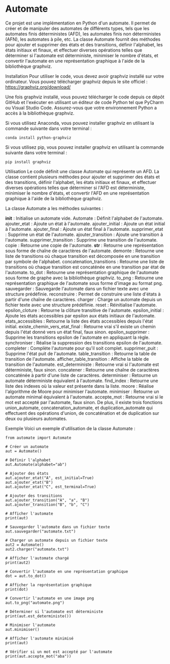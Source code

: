 # Automate
Ce projet est une implémentation en Python d'un automate. Il permet de créer et de manipuler des automates de différents types, tels que les automates finis déterministes (AFD), les automates finis non déterministes (AFN), les automates à pile, etc. La classe Automate fournit des méthodes pour ajouter et supprimer des états et des transitions, définir l'alphabet, les états initiaux et finaux, et effectuer diverses opérations telles que déterminer si l'automate est déterministe, minimiser le nombre d'états, et convertir l'automate en une représentation graphique à l'aide de la bibliothèque graphviz.

Installation
Pour utiliser le code, vous devez avoir graphviz installé sur votre ordinateur. Vous pouvez télécharger graphviz depuis le site officiel : https://graphviz.org/download/

Une fois graphviz installé, vous pouvez télécharger le code depuis ce dépôt GitHub et l'exécuter en utilisant un éditeur de code Python tel que PyCharm ou Visual Studio Code. Assurez-vous que votre environnement Python a accès à la bibliothèque graphviz.

Si vous utilisez Anaconda, vous pouvez installer graphviz en utilisant la commande suivante dans votre terminal :

```
conda install python-graphviz
```

Si vous utilisez pip, vous pouvez installer graphviz en utilisant la commande suivante dans votre terminal :

```
pip install graphviz
```

Utilisation
Le code définit une classe Automate qui représente un AFD. La classe contient plusieurs méthodes pour ajouter et supprimer des états et des transitions, définir l'alphabet, les états initiaux et finaux, et effectuer diverses opérations telles que déterminer si l'AFD est déterministe, minimiser le nombre d'états, et convertir l'AFD en une représentation graphique à l'aide de la bibliothèque graphviz.

La classe Automate a les méthodes suivantes :

__init__ : Initialise un automate vide.
Automate : Définit l'alphabet de l'automate.
ajouter_etat : Ajoute un état à l'automate.
ajouter_initial : Ajoute un état initial à l'automate.
ajouter_final : Ajoute un état final à l'automate.
supprimer_etat : Supprime un état de l'automate.
ajouter_transition : Ajoute une transition à l'automate.
supprimer_transition : Supprime une transition de l'automate.
copie : Retourne une copie de l'automate.
__str__ : Retourne une représentation sous forme de chaîne de caractères de l'automate.
demonte : Retourne une liste de transitions où chaque transition est décomposée en une transition par symbole de l'alphabet.
concatenation_transitions : Retourne une liste de transitions où chaque transition est concaténée en une transition par état de l'automate.
to_dot : Retourne une représentation graphique de l'automate sous forme de graphe avec la bibliothèque graphviz.
to_png : Retourne une représentation graphique de l'automate sous forme d'image au format png.
sauvegarder : Sauvegarde l'automate dans un fichier texte avec une structure prédéfinie.
reconstruire : Permet de construire une liste d'états à partir d'une chaîne de caractères.
charger : Charge un automate depuis un fichier texte avec une structure prédéfinie.
reset : Réinitialise l'automate.
epsilon_cloture : Retourne la clôture transitive de l'automate.
epsilon_initial : Ajoute les états accessibles par epsilon aux états initiaux de l'automate.
etats_accessibles : Retourne la liste des états accessibles depuis l'état initial.
existe_chemin_vers_etat_final : Retourne vrai s'il existe un chemin depuis l'état donné vers un état final, faux sinon.
epsilon_supprimer : Supprime les transitions epsilon de l'automate en appliquant la règle.
synchroniser : Réalise la suppression des transitions epsilon de l'automate.
completer : Complète l'automate pour qu'il soit complet.
supprimer_puit : Supprime l'état puit de l'automate.
table_transition : Retourne la table de transition de l'automate.
afficher_table_transition : Affiche la table de transition de l'automate.
est_deterministe : Retourne vrai si l'automate est déterministe, faux sinon.
concatener : Retourne une chaîne de caractères concaténée à partir d'une liste de caractères.
determiniser : Retourne un automate déterministe équivalent à l'automate.
find_index : Retourne une liste des indexes où la valeur est présente dans la liste.
moore : Réalise l'algorithme de Moore pour minimiser l'automate.
minimiser : Retourne un automate minimal équivalent à l'automate.
accepte_mot : Retourne vrai si le mot est accepté par l'automate, faux sinon.
De plus, il existe trois fonctions union_automate, concatenation_automate, et duplication_automate qui effectuent des opérations d'union, de concaténation et de duplication sur deux ou plusieurs automates.

Exemple
Voici un exemple d'utilisation de la classe Automate :

```
from automate import Automate

# Créer un automate
aut = Automate()

# Définir l'alphabet
aut.Automate(alphabet="ab")

# Ajouter des états
aut.ajouter_etat("A", est_initial=True)
aut.ajouter_etat("B")
aut.ajouter_etat("C", est_terminal=True)

# Ajouter des transitions
aut.ajouter_transition("A", "a", "B")
aut.ajouter_transition("B", "b", "C")

# Afficher l'automate
print(aut)

# Sauvegarder l'automate dans un fichier texte
aut.sauvegarder("automate.txt")

# Charger un automate depuis un fichier texte
aut2 = Automate()
aut2.charger("automate.txt")

# Afficher l'automate chargé
print(aut2)

# Convertir l'automate en une représentation graphique
dot = aut.to_dot()

# Afficher la représentation graphique
print(dot)

# Convertir l'automate en une image png
aut.to_png("automate.png")

# Déterminer si l'automate est déterministe
print(aut.est_deterministe())

# Minimiser l'automate
aut.minimiser()

# Afficher l'automate minimisé
print(aut)

# Vérifier si un mot est accepté par l'automate
print(aut.accepte_mot("aba"))
```

